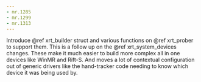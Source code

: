 ```yaml
---
- mr.1285
- mr.1299
- mr.1313
---
```


Introduce @ref xrt_builder struct and various functions on @ref xrt_prober
to support them. This is a follow up on the @ref xrt_system_devices changes.
These make it much easier to build more complex all in one devices like WinMR
and Rift-S. And moves a lot of contextual configuration out of generic drivers
like the hand-tracker code needing to know which device it was being used by.
